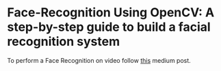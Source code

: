 
# Face-Recognition Using OpenCV: A step-by-step guide to build a facial recognition system

To perform a Face Recognition on video follow [this](https://hackernoon.com/face-recognition-using-opencv-a-step-by-step-guide-to-build-a-facial-recognition-system-8da97cd89847) medium post. 
